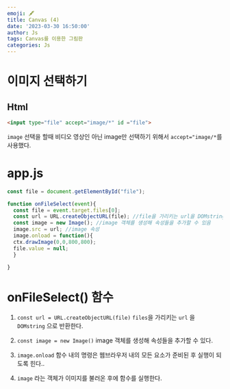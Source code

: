```yaml
---
emoji: 🖋
title: Canvas (4) 
date: '2023-03-30 16:50:00'
author: Js 
tags: Canvas를 이용한 그림판
categories: Js 
---
```

# 이미지 선택하기 

## Html 


```html
<input type="file" accept="image/*" id ="file">
```

`image` 선택을 할때 비디오 영상인 아닌 image만 선택하기 위해서 `accept="image/*`를 사용했다. 

# app.js 


```js
const file = document.getElementById("file");

function onFileSelect(event){
  const file = event.target.files[0];
  const url = URL.createObjectURL(file); //file을 가리키는 url을 DOMstring으로 반환합니다. 
  const image = new Image(); //image 객체를 생성해 속성들을 추가할 수 있음
  image.src = url; //image 속성 
  image.onload = function(){
  ctx.drawImage(0,0,800,800);
  file.value = null;
  }
  
}
```

# onFileSelect() 함수

1. `const url = URL.createObjectURL(file)` `files`을 가리키는 `url` 을 `DOMstring` 으로 반환한다.

2. `const image = new Image()` image 객체를 생성해 속성들을 추가할 수 있다.

3. `image.onload` 함수 내의 명령은 웹브라우저 내의 모든 요소가 준비된 후 실행이 되도록 힌다..
   
4. `image` 라는 객체가 이미지를 불러온 후에 함수를 실행한다. 

```toc

```